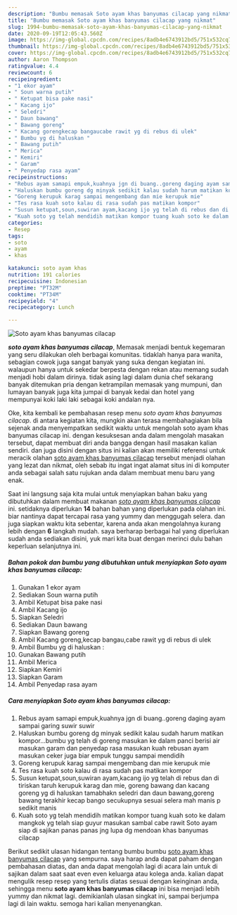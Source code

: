 ```yaml
---
description: "Bumbu memasak Soto ayam khas banyumas cilacap yang nikmat"
title: "Bumbu memasak Soto ayam khas banyumas cilacap yang nikmat"
slug: 1994-bumbu-memasak-soto-ayam-khas-banyumas-cilacap-yang-nikmat
date: 2020-09-19T12:05:43.560Z
image: https://img-global.cpcdn.com/recipes/8adb4e6743912bd5/751x532cq70/soto-ayam-khas-banyumas-cilacap-foto-resep-utama.jpg
thumbnail: https://img-global.cpcdn.com/recipes/8adb4e6743912bd5/751x532cq70/soto-ayam-khas-banyumas-cilacap-foto-resep-utama.jpg
cover: https://img-global.cpcdn.com/recipes/8adb4e6743912bd5/751x532cq70/soto-ayam-khas-banyumas-cilacap-foto-resep-utama.jpg
author: Aaron Thompson
ratingvalue: 4.4
reviewcount: 6
recipeingredient:
- "1 ekor ayam"
- " Soun warna putih"
- " Ketupat bisa pake nasi"
- " Kacang ijo"
- " Seledri"
- " Daun bawang"
- " Bawang goreng"
- " Kacang gorengkecap bangaucabe rawit yg di rebus di ulek"
- " Bumbu yg di haluskan "
- " Bawang putih"
- " Merica"
- " Kemiri"
- " Garam"
- " Penyedap rasa ayam"
recipeinstructions:
- "Rebus ayam samapi empuk,kuahnya jgn di buang..goreng daging ayam sampai garing suwir suwir"
- "Haluskan bumbu goreng dg minyak sedikit kalau sudah harum matikan kompor...bumbu yg telah di goreng masukan ke dalam panci berisi air masukan garam dan penyedap rasa masukan kuah rebusan ayam masukan ceker juga biar empuk tunggu sampai mendidih"
- "Goreng kerupuk karag sampai mengembang dan mie kerupuk mie"
- "Tes rasa kuah soto kalau di rasa sudah pas matikan kompor"
- "Susun ketupat,soun,suwiran ayam,kacang ijo yg telah di rebus dan di tiriskan taruh kerupuk karag dan mie, goreng bawang dan kacang goreng yg di haluskan tamabhakn seledri dan daun bawang,goreng bawang terakhir kecap bango secukupnya sesuai selera mah manis p sedikit manis"
- "Kuah soto yg telah mendidih matikan kompor tuang kuah soto ke dalam mangkok yg telah siap guyur masukan sambal cabe rawit Soto ayam siap di sajikan panas panas jng lupa dg mendoan khas banyumas cilacap"
categories:
- Resep
tags:
- soto
- ayam
- khas

katakunci: soto ayam khas 
nutrition: 191 calories
recipecuisine: Indonesian
preptime: "PT32M"
cooktime: "PT34M"
recipeyield: "4"
recipecategory: Lunch

---
```



![Soto ayam khas banyumas cilacap](https://img-global.cpcdn.com/recipes/8adb4e6743912bd5/751x532cq70/soto-ayam-khas-banyumas-cilacap-foto-resep-utama.jpg)

<b><i>soto ayam khas banyumas cilacap</i></b>, Memasak menjadi bentuk kegemaran yang seru dilakukan oleh berbagai komunitas. tidaklah hanya para wanita, sebagian cowok juga sangat banyak yang suka dengan kegiatan ini. walaupun hanya untuk sekedar berpesta dengan rekan atau memang sudah menjadi hobi dalam dirinya. tidak asing lagi dalam dunia chef sekarang banyak ditemukan pria dengan ketrampilan memasak yang mumpuni, dan lumayan banyak juga kita jumpai di banyak kedai dan hotel yang mempunyai koki laki laki sebagai koki andalan nya.

Oke, kita kembali ke pembahasan resep menu <i>soto ayam khas banyumas cilacap</i>. di antara kegiatan kita, mungkin akan terasa membahagiakan bila sejenak anda menyempatkan sedikit waktu untuk mengolah soto ayam khas banyumas cilacap ini. dengan kesuksesan anda dalam mengolah masakan tersebut, dapat membuat diri anda bangga dengan hasil masakan kalian sendiri. dan juga disini dengan situs ini kalian akan memiliki referensi untuk meracik olahan <u>soto ayam khas banyumas cilacap</u> tersebut menjadi olahan yang lezat dan nikmat, oleh sebab itu ingat ingat alamat situs ini di komputer anda sebagai salah satu rujukan anda dalam membuat menu baru yang enak.




Saat ini langsung saja kita mulai untuk menyiapkan bahan baku yang dibutuhkan dalam membuat makanan <u><i>soto ayam khas banyumas cilacap</i></u> ini. setidaknya diperlukan <b>14</b> bahan bahan yang diperlukan pada olahan ini. biar nantinya dapat tercapai rasa yang yummy dan menggugah selera. dan juga siapkan waktu kita sebentar, karena anda akan mengolahnya kurang lebih dengan <b>6</b> langkah mudah. saya berharap berbagai hal yang diperlukan sudah anda sediakan disini, yuk mari kita buat dengan merinci dulu bahan keperluan selanjutnya ini.

<!--inarticleads1-->

##### Bahan pokok dan bumbu yang dibutuhkan untuk menyiapkan Soto ayam khas banyumas cilacap:

1. Gunakan 1 ekor ayam
1. Sediakan  Soun warna putih
1. Ambil  Ketupat bisa pake nasi
1. Ambil  Kacang ijo
1. Siapkan  Seledri
1. Sediakan  Daun bawang
1. Siapkan  Bawang goreng
1. Ambil  Kacang goreng,kecap bangau,cabe rawit yg di rebus di ulek
1. Ambil  Bumbu yg di haluskan :
1. Gunakan  Bawang putih
1. Ambil  Merica
1. Siapkan  Kemiri
1. Siapkan  Garam
1. Ambil  Penyedap rasa ayam




<!--inarticleads2-->

##### Cara menyiapkan Soto ayam khas banyumas cilacap:

1. Rebus ayam samapi empuk,kuahnya jgn di buang..goreng daging ayam sampai garing suwir suwir
1. Haluskan bumbu goreng dg minyak sedikit kalau sudah harum matikan kompor...bumbu yg telah di goreng masukan ke dalam panci berisi air masukan garam dan penyedap rasa masukan kuah rebusan ayam masukan ceker juga biar empuk tunggu sampai mendidih
1. Goreng kerupuk karag sampai mengembang dan mie kerupuk mie
1. Tes rasa kuah soto kalau di rasa sudah pas matikan kompor
1. Susun ketupat,soun,suwiran ayam,kacang ijo yg telah di rebus dan di tiriskan taruh kerupuk karag dan mie, goreng bawang dan kacang goreng yg di haluskan tamabhakn seledri dan daun bawang,goreng bawang terakhir kecap bango secukupnya sesuai selera mah manis p sedikit manis
1. Kuah soto yg telah mendidih matikan kompor tuang kuah soto ke dalam mangkok yg telah siap guyur masukan sambal cabe rawit Soto ayam siap di sajikan panas panas jng lupa dg mendoan khas banyumas cilacap




Berikut sedikit ulasan hidangan tentang bumbu bumbu <u>soto ayam khas banyumas cilacap</u> yang sempurna. saya harap anda dapat paham dengan pembahasan diatas, dan anda dapat mengolah lagi di acara lain untuk di sajikan dalam saat saat even even keluarga atau kolega anda. kalian dapat mengulik resep resep yang tertulis diatas sesuai dengan keinginan anda, sehingga menu <b>soto ayam khas banyumas cilacap</b> ini bisa menjadi lebih yummy dan nikmat lagi. demikianlah ulasan singkat ini, sampai berjumpa lagi di lain waktu. semoga hari kalian menyenangkan.
